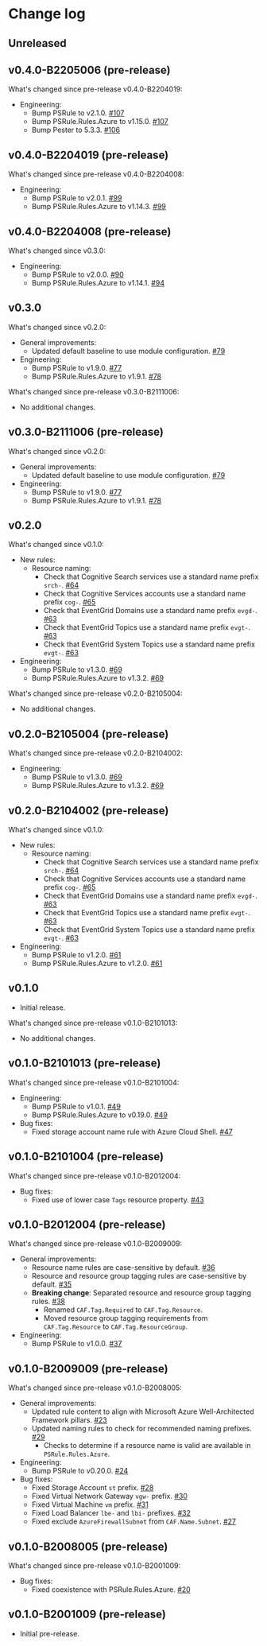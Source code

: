 # Change log

## Unreleased

## v0.4.0-B2205006 (pre-release)

What's changed since pre-release v0.4.0-B2204019:

- Engineering:
  - Bump PSRule to v2.1.0. [#107](https://github.com/microsoft/PSRule.Rules.CAF/pull/107)
  - Bump PSRule.Rules.Azure to v1.15.0. [#107](https://github.com/microsoft/PSRule.Rules.CAF/pull/107)
  - Bump Pester to 5.3.3. [#106](https://github.com/microsoft/PSRule.Rules.CAF/pull/106)

## v0.4.0-B2204019 (pre-release)

What's changed since pre-release v0.4.0-B2204008:

- Engineering:
  - Bump PSRule to v2.0.1. [#99](https://github.com/microsoft/PSRule.Rules.CAF/pull/99)
  - Bump PSRule.Rules.Azure to v1.14.3. [#99](https://github.com/microsoft/PSRule.Rules.CAF/pull/99)

## v0.4.0-B2204008 (pre-release)

What's changed since v0.3.0:

- Engineering:
  - Bump PSRule to v2.0.0. [#90](https://github.com/microsoft/PSRule.Rules.CAF/pull/90)
  - Bump PSRule.Rules.Azure to v1.14.1. [#94](https://github.com/microsoft/PSRule.Rules.CAF/pull/94)

## v0.3.0

What's changed since v0.2.0:

- General improvements:
  - Updated default baseline to use module configuration. [#79](https://github.com/microsoft/PSRule.Rules.CAF/issues/79)
- Engineering:
  - Bump PSRule to v1.9.0. [#77](https://github.com/microsoft/PSRule.Rules.CAF/issues/77)
  - Bump PSRule.Rules.Azure to v1.9.1. [#78](https://github.com/microsoft/PSRule.Rules.CAF/issues/78)

What's changed since pre-release v0.3.0-B2111006:

- No additional changes.

## v0.3.0-B2111006 (pre-release)

What's changed since v0.2.0:

- General improvements:
  - Updated default baseline to use module configuration. [#79](https://github.com/microsoft/PSRule.Rules.CAF/issues/79)
- Engineering:
  - Bump PSRule to v1.9.0. [#77](https://github.com/microsoft/PSRule.Rules.CAF/issues/77)
  - Bump PSRule.Rules.Azure to v1.9.1. [#78](https://github.com/microsoft/PSRule.Rules.CAF/issues/78)

## v0.2.0

What's changed since v0.1.0:

- New rules:
  - Resource naming:
    - Check that Cognitive Search services use a standard name prefix `srch-`. [#64](https://github.com/microsoft/PSRule.Rules.CAF/issues/64)
    - Check that Cognitive Services accounts use a standard name prefix `cog-`. [#65](https://github.com/microsoft/PSRule.Rules.CAF/issues/65)
    - Check that EventGrid Domains use a standard name prefix `evgd-`. [#63](https://github.com/microsoft/PSRule.Rules.CAF/issues/63)
    - Check that EventGrid Topics use a standard name prefix `evgt-`. [#63](https://github.com/microsoft/PSRule.Rules.CAF/issues/63)
    - Check that EventGrid System Topics use a standard name prefix `evgt-`. [#63](https://github.com/microsoft/PSRule.Rules.CAF/issues/63)
- Engineering:
  - Bump PSRule to v1.3.0. [#69](https://github.com/microsoft/PSRule.Rules.CAF/issues/69)
  - Bump PSRule.Rules.Azure to v1.3.2. [#69](https://github.com/microsoft/PSRule.Rules.CAF/issues/69)

What's changed since pre-release v0.2.0-B2105004:

- No additional changes.

## v0.2.0-B2105004 (pre-release)

What's changed since pre-release v0.2.0-B2104002:

- Engineering:
  - Bump PSRule to v1.3.0. [#69](https://github.com/microsoft/PSRule.Rules.CAF/issues/69)
  - Bump PSRule.Rules.Azure to v1.3.2. [#69](https://github.com/microsoft/PSRule.Rules.CAF/issues/69)

## v0.2.0-B2104002 (pre-release)

What's changed since v0.1.0:

- New rules:
  - Resource naming:
    - Check that Cognitive Search services use a standard name prefix `srch-`. [#64](https://github.com/microsoft/PSRule.Rules.CAF/issues/64)
    - Check that Cognitive Services accounts use a standard name prefix `cog-`. [#65](https://github.com/microsoft/PSRule.Rules.CAF/issues/65)
    - Check that EventGrid Domains use a standard name prefix `evgd-`. [#63](https://github.com/microsoft/PSRule.Rules.CAF/issues/63)
    - Check that EventGrid Topics use a standard name prefix `evgt-`. [#63](https://github.com/microsoft/PSRule.Rules.CAF/issues/63)
    - Check that EventGrid System Topics use a standard name prefix `evgt-`. [#63](https://github.com/microsoft/PSRule.Rules.CAF/issues/63)
- Engineering:
  - Bump PSRule to v1.2.0. [#61](https://github.com/microsoft/PSRule.Rules.CAF/issues/61)
  - Bump PSRule.Rules.Azure to v1.2.0. [#61](https://github.com/microsoft/PSRule.Rules.CAF/issues/61)

## v0.1.0

- Initial release.

What's changed since pre-release v0.1.0-B2101013:

- No additional changes.

## v0.1.0-B2101013 (pre-release)

What's changed since pre-release v0.1.0-B2101004:

- Engineering:
  - Bump PSRule to v1.0.1. [#49](https://github.com/microsoft/PSRule.Rules.CAF/issues/49)
  - Bump PSRule.Rules.Azure to v0.19.0. [#49](https://github.com/microsoft/PSRule.Rules.CAF/issues/49)
- Bug fixes:
  - Fixed storage account name rule with Azure Cloud Shell. [#47](https://github.com/microsoft/PSRule.Rules.CAF/issues/47)

## v0.1.0-B2101004 (pre-release)

What's changed since pre-release v0.1.0-B2012004:

- Bug fixes:
  - Fixed use of lower case `Tags` resource property. [#43](https://github.com/microsoft/PSRule.Rules.CAF/issues/43)

## v0.1.0-B2012004 (pre-release)

What's changed since pre-release v0.1.0-B2009009:

- General improvements:
  - Resource name rules are case-sensitive by default. [#36](https://github.com/microsoft/PSRule.Rules.CAF/issues/36)
  - Resource and resource group tagging rules are case-sensitive by default. [#35](https://github.com/microsoft/PSRule.Rules.CAF/issues/35)
  - **Breaking change**: Separated resource and resource group tagging rules. [#38](https://github.com/microsoft/PSRule.Rules.CAF/issues/38)
    - Renamed `CAF.Tag.Required` to `CAF.Tag.Resource`.
    - Moved resource group tagging requirements from `CAF.Tag.Resource` to `CAF.Tag.ResourceGroup`.
- Engineering:
  - Bump PSRule to v1.0.0. [#37](https://github.com/microsoft/PSRule.Rules.CAF/issues/37)

## v0.1.0-B2009009 (pre-release)

What's changed since pre-release v0.1.0-B2008005:

- General improvements:
  - Updated rule content to align with Microsoft Azure Well-Architected Framework pillars. [#23](https://github.com/microsoft/PSRule.Rules.CAF/issues/23)
  - Updated naming rules to check for recommended naming prefixes. [#29](https://github.com/microsoft/PSRule.Rules.CAF/issues/29)
    - Checks to determine if a resource name is valid are available in `PSRule.Rules.Azure`.
- Engineering:
  - Bump PSRule to v0.20.0. [#24](https://github.com/microsoft/PSRule.Rules.CAF/issues/24)
- Bug fixes:
  - Fixed Storage Account `st` prefix. [#28](https://github.com/microsoft/PSRule.Rules.CAF/issues/28)
  - Fixed Virtual Network Gateway `vgw-` prefix. [#30](https://github.com/microsoft/PSRule.Rules.CAF/issues/30)
  - Fixed Virtual Machine `vm` prefix. [#31](https://github.com/microsoft/PSRule.Rules.CAF/issues/31)
  - Fixed Load Balancer `lbe-` and `lbi-` prefixes. [#32](https://github.com/microsoft/PSRule.Rules.CAF/issues/32)
  - Fixed exclude `AzureFirewallSubnet` from `CAF.Name.Subnet`. [#27](https://github.com/microsoft/PSRule.Rules.CAF/issues/27)

## v0.1.0-B2008005 (pre-release)

What's changed since pre-release v0.1.0-B2001009:

- Bug fixes:
  - Fixed coexistence with PSRule.Rules.Azure. [#20](https://github.com/microsoft/PSRule.Rules.CAF/issues/20)

## v0.1.0-B2001009 (pre-release)

- Initial pre-release.
